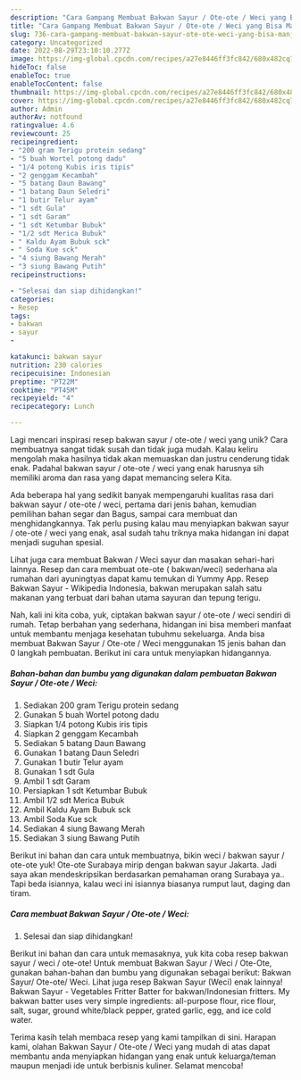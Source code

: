 ```yaml
---
description: "Cara Gampang Membuat Bakwan Sayur / Ote-ote / Weci yang Bisa Manjain Lidah"
title: "Cara Gampang Membuat Bakwan Sayur / Ote-ote / Weci yang Bisa Manjain Lidah"
slug: 736-cara-gampang-membuat-bakwan-sayur-ote-ote-weci-yang-bisa-manjain-lidah
category: Uncategorized
date: 2022-08-29T23:10:10.277Z
image: https://img-global.cpcdn.com/recipes/a27e8446ff3fc842/680x482cq70/bakwan-sayur-ote-ote-weci-foto-resep-utama.jpg
hideToc: false
enableToc: true
enableTocContent: false
thumbnail: https://img-global.cpcdn.com/recipes/a27e8446ff3fc842/680x482cq70/bakwan-sayur-ote-ote-weci-foto-resep-utama.jpg
cover: https://img-global.cpcdn.com/recipes/a27e8446ff3fc842/680x482cq70/bakwan-sayur-ote-ote-weci-foto-resep-utama.jpg
author: Admin
authorAv: notfound
ratingvalue: 4.6
reviewcount: 25
recipeingredient:
- "200 gram Terigu protein sedang"
- "5 buah Wortel potong dadu"
- "1/4 potong Kubis iris tipis"
- "2 genggam Kecambah"
- "5 batang Daun Bawang"
- "1 batang Daun Seledri"
- "1 butir Telur ayam"
- "1 sdt Gula"
- "1 sdt Garam"
- "1 sdt Ketumbar Bubuk"
- "1/2 sdt Merica Bubuk"
- " Kaldu Ayam Bubuk sck"
- " Soda Kue sck"
- "4 siung Bawang Merah"
- "3 siung Bawang Putih"
recipeinstructions:

- "Selesai dan siap dihidangkan!"
categories:
- Resep
tags:
- bakwan
- sayur
- 

katakunci: bakwan sayur  
nutrition: 230 calories
recipecuisine: Indonesian
preptime: "PT22M"
cooktime: "PT45M"
recipeyield: "4"
recipecategory: Lunch

---
```





Lagi mencari inspirasi resep bakwan sayur / ote-ote / weci yang unik? Cara membuatnya sangat tidak susah dan tidak juga mudah. Kalau keliru mengolah maka hasilnya tidak akan memuaskan dan justru cenderung tidak enak. Padahal bakwan sayur / ote-ote / weci yang enak harusnya sih memiliki aroma dan rasa yang dapat memancing selera Kita.





Ada beberapa hal yang sedikit banyak mempengaruhi kualitas rasa dari bakwan sayur / ote-ote / weci, pertama dari jenis bahan, kemudian pemilihan bahan segar dan Bagus, sampai cara membuat dan menghidangkannya. Tak perlu pusing kalau mau menyiapkan bakwan sayur / ote-ote / weci yang enak,      asal sudah tahu triknya maka hidangan ini dapat menjadi suguhan spesial.














Lihat juga cara membuat Bakwan / Weci sayur dan masakan sehari-hari lainnya. Resep dan cara membuat ote-ote ( bakwan/weci) sederhana ala rumahan dari ayuningtyas dapat kamu temukan di Yummy App. Resep Bakwan Sayur - Wikipedia Indonesia, bakwan merupakan salah satu makanan yang terbuat dari bahan utama sayuran dan tepung terigu.






Nah, kali ini kita coba, yuk, ciptakan bakwan sayur / ote-ote / weci sendiri di rumah. Tetap berbahan yang sederhana, hidangan ini bisa memberi manfaat untuk membantu menjaga kesehatan tubuhmu sekeluarga. Anda bisa membuat Bakwan Sayur / Ote-ote / Weci menggunakan 15 jenis bahan dan 0 langkah pembuatan. Berikut ini cara untuk menyiapkan hidangannya.

<!--inarticleads1-->

##### Bahan-bahan dan bumbu yang digunakan dalam pembuatan Bakwan Sayur / Ote-ote / Weci:

1. Sediakan 200 gram Terigu protein sedang
1. Gunakan 5 buah Wortel potong dadu
1. Siapkan 1/4 potong Kubis iris tipis
1. Siapkan 2 genggam Kecambah
1. Sediakan 5 batang Daun Bawang
1. Gunakan 1 batang Daun Seledri
1. Gunakan 1 butir Telur ayam
1. Gunakan 1 sdt Gula
1. Ambil 1 sdt Garam
1. Persiapkan 1 sdt Ketumbar Bubuk
1. Ambil 1/2 sdt Merica Bubuk
1. Ambil  Kaldu Ayam Bubuk sck
1. Ambil  Soda Kue sck
1. Sediakan 4 siung Bawang Merah
1. Sediakan 3 siung Bawang Putih


Berikut ini bahan dan cara untuk membuatnya, bikin weci / bakwan sayur / ote-ote yuk! Ote-ote Surabaya mirip dengan bakwan sayur Jakarta. Jadi saya akan mendeskripsikan berdasarkan pemahaman orang Surabaya ya.. Tapi beda isiannya, kalau weci ini isiannya biasanya rumput laut, daging dan tiram. 

<!--inarticleads2-->

##### Cara membuat Bakwan Sayur / Ote-ote / Weci:


1. Selesai dan siap dihidangkan!

Berikut ini bahan dan cara untuk memasaknya, yuk kita coba resep bakwan sayur / weci / ote-ote! Untuk membuat Bakwan Sayur / Weci / Ote-Ote, gunakan bahan-bahan dan bumbu yang digunakan sebagai berikut: Bakwan Sayur/ Ote-ote/ Weci. Lihat juga resep Bakwan Sayur (Weci) enak lainnya! Bakwan Sayur - Vegetables Fritter Batter for bakwan/Indonesian fritters. My bakwan batter uses very simple ingredients: all-purpose flour, rice flour, salt, sugar, ground white/black pepper, grated garlic, egg, and ice cold water. 

Terima kasih telah membaca resep yang kami tampilkan di sini. Harapan kami, olahan Bakwan Sayur / Ote-ote / Weci yang mudah di atas dapat membantu anda menyiapkan hidangan yang enak untuk keluarga/teman maupun menjadi ide untuk berbisnis kuliner. Selamat mencoba!
